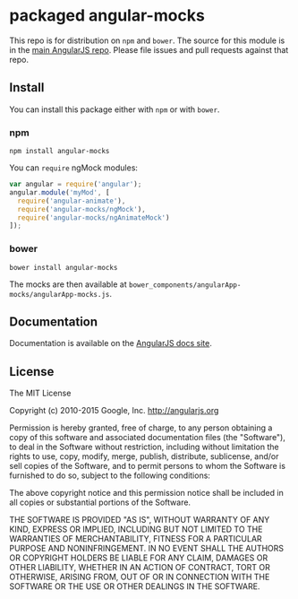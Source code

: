 # packaged angular-mocks

This repo is for distribution on `npm` and `bower`. The source for this module is in the
[main AngularJS repo](https://github.com/angular/angular.js/tree/master/src/ngMock).
Please file issues and pull requests against that repo.

## Install

You can install this package either with `npm` or with `bower`.

### npm

```shell
npm install angular-mocks
```

You can `require` ngMock modules:

```js
var angular = require('angular');
angular.module('myMod', [
  require('angular-animate'),
  require('angular-mocks/ngMock'),
  require('angular-mocks/ngAnimateMock')
]);
```

### bower

```shell
bower install angular-mocks
```

The mocks are then available at `bower_components/angularApp-mocks/angularApp-mocks.js`.

## Documentation

Documentation is available on the
[AngularJS docs site](https://docs.angularjs.org/guide/unit-testing).

## License

The MIT License

Copyright (c) 2010-2015 Google, Inc. http://angularjs.org

Permission is hereby granted, free of charge, to any person obtaining a copy
of this software and associated documentation files (the "Software"), to deal
in the Software without restriction, including without limitation the rights
to use, copy, modify, merge, publish, distribute, sublicense, and/or sell
copies of the Software, and to permit persons to whom the Software is
furnished to do so, subject to the following conditions:

The above copyright notice and this permission notice shall be included in
all copies or substantial portions of the Software.

THE SOFTWARE IS PROVIDED "AS IS", WITHOUT WARRANTY OF ANY KIND, EXPRESS OR
IMPLIED, INCLUDING BUT NOT LIMITED TO THE WARRANTIES OF MERCHANTABILITY,
FITNESS FOR A PARTICULAR PURPOSE AND NONINFRINGEMENT. IN NO EVENT SHALL THE
AUTHORS OR COPYRIGHT HOLDERS BE LIABLE FOR ANY CLAIM, DAMAGES OR OTHER
LIABILITY, WHETHER IN AN ACTION OF CONTRACT, TORT OR OTHERWISE, ARISING FROM,
OUT OF OR IN CONNECTION WITH THE SOFTWARE OR THE USE OR OTHER DEALINGS IN
THE SOFTWARE.
